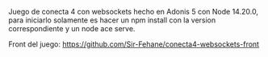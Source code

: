 Juego de conecta 4 con websockets hecho en Adonis 5 con Node 14.20.0, para iniciarlo solamente es hacer un npm install con la version correspondiente y un node ace serve.

Front del juego: https://github.com/Sir-Fehane/conecta4-websockets-front
